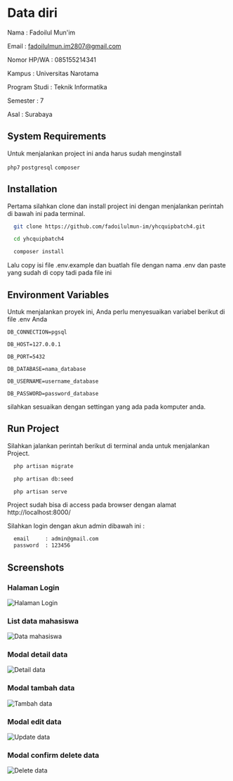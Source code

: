 
# Data diri
Nama            : Fadoilul Mun'im

Email           : fadoilulmun.im2807@gmail.com

Nomor HP/WA     : 085155214341

Kampus          : Universitas Narotama

Program Studi   : Teknik Informatika

Semester        : 7

Asal            : Surabaya

## System Requirements

Untuk menjalankan project ini anda harus sudah menginstall

`php7`
`postgresql`
`composer`
## Installation

Pertama silahkan clone dan install project ini dengan menjalankan perintah di bawah ini pada terminal.

```bash
  git clone https://github.com/fadoilulmun-im/yhcquipbatch4.git
```
```bash
  cd yhcquipbatch4
```
```bash
  composer install
```
    
Lalu copy isi file .env.example dan buatlah file dengan nama .env dan paste yang sudah di copy tadi pada file ini
## Environment Variables

Untuk menjalankan proyek ini, Anda perlu menyesuaikan variabel berikut di file .env Anda

`DB_CONNECTION=pgsql`

`DB_HOST=127.0.0.1`

`DB_PORT=5432`

`DB_DATABASE=nama_database`

`DB_USERNAME=username_database`

`DB_PASSWORD=password_database`

silahkan sesuaikan dengan settingan yang ada pada komputer anda.
## Run Project

Silahkan jalankan perintah berikut di terminal anda untuk menjalankan Project.

```bash
  php artisan migrate
```
```bash
  php artisan db:seed
```
```bash
  php artisan serve
```

Project sudah bisa di access pada browser dengan alamat http://localhost:8000/

Silahkan login dengan akun admin dibawah ini :
```bash
  email     : admin@gmail.com
  password  : 123456
```
## Screenshots

### Halaman Login
![Halaman Login](screenshots/login.png)

### List data mahasiswa
![Data mahasiswa](screenshots/listdatamahasiswa.png)

### Modal detail data
![Detail data](screenshots/detail.png)

### Modal tambah data
![Tambah data](screenshots/tambahdata.png)

### Modal edit data
![Update data](screenshots/update.png)

### Modal confirm delete data
![Delete data](screenshots/delete.png)